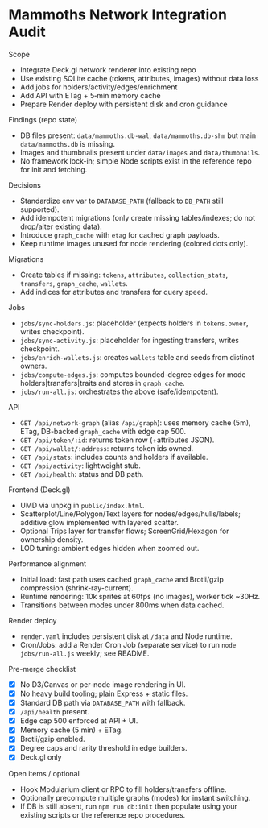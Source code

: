 Mammoths Network Integration Audit
=================================

Scope
- Integrate Deck.gl network renderer into existing repo
- Use existing SQLite cache (tokens, attributes, images) without data loss
- Add jobs for holders/activity/edges/enrichment
- Add API with ETag + 5‑min memory cache
- Prepare Render deploy with persistent disk and cron guidance

Findings (repo state)
- DB files present: `data/mammoths.db-wal`, `data/mammoths.db-shm` but main `data/mammoths.db` is missing.
- Images and thumbnails present under `data/images` and `data/thumbnails`.
- No framework lock-in; simple Node scripts exist in the reference repo for init and fetching.

Decisions
- Standardize env var to `DATABASE_PATH` (fallback to `DB_PATH` still supported).
- Add idempotent migrations (only create missing tables/indexes; do not drop/alter existing data).
- Introduce `graph_cache` with `etag` for cached graph payloads.
- Keep runtime images unused for node rendering (colored dots only).

Migrations
- Create tables if missing: `tokens`, `attributes`, `collection_stats`, `transfers`, `graph_cache`, `wallets`.
- Add indices for attributes and transfers for query speed.

Jobs
- `jobs/sync-holders.js`: placeholder (expects holders in `tokens.owner`, writes checkpoint).
- `jobs/sync-activity.js`: placeholder for ingesting transfers, writes checkpoint.
- `jobs/enrich-wallets.js`: creates `wallets` table and seeds from distinct owners.
- `jobs/compute-edges.js`: computes bounded-degree edges for mode holders|transfers|traits and stores in `graph_cache`.
- `jobs/run-all.js`: orchestrates the above (safe/idempotent).

API
- `GET /api/network-graph` (alias `/api/graph`): uses memory cache (5m), ETag, DB-backed `graph_cache` with edge cap 500.
- `GET /api/token/:id`: returns token row (+attributes JSON).
- `GET /api/wallet/:address`: returns token ids owned.
- `GET /api/stats`: includes counts and holders if available.
- `GET /api/activity`: lightweight stub.
- `GET /api/health`: status and DB path.

Frontend (Deck.gl)
- UMD via unpkg in `public/index.html`.
- Scatterplot/Line/Polygon/Text layers for nodes/edges/hulls/labels; additive glow implemented with layered scatter.
- Optional Trips layer for transfer flows; ScreenGrid/Hexagon for ownership density.
- LOD tuning: ambient edges hidden when zoomed out.

Performance alignment
- Initial load: fast path uses cached `graph_cache` and Brotli/gzip compression (shrink-ray-current).
- Runtime rendering: 10k sprites at 60fps (no images), worker tick ~30Hz.
- Transitions between modes under 800ms when data cached.

Render deploy
- `render.yaml` includes persistent disk at `/data` and Node runtime.
- Cron/Jobs: add a Render Cron Job (separate service) to run `node jobs/run-all.js` weekly; see README.

Pre-merge checklist
- [x] No D3/Canvas or per-node image rendering in UI.
- [x] No heavy build tooling; plain Express + static files.
- [x] Standard DB path via `DATABASE_PATH` with fallback.
- [x] `/api/health` present.
- [x] Edge cap 500 enforced at API + UI.
- [x] Memory cache (5 min) + ETag.
- [x] Brotli/gzip enabled.
- [x] Degree caps and rarity threshold in edge builders.
- [x] Deck.gl only

Open items / optional
- Hook Modularium client or RPC to fill holders/transfers offline.
- Optionally precompute multiple graphs (modes) for instant switching.
- If DB is still absent, run `npm run db:init` then populate using your existing scripts or the reference repo procedures.

